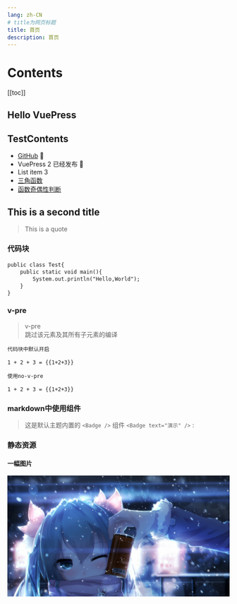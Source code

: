 ```yaml
---
lang: zh-CN
# title为网页标题
title: 首页
description: 首页
---
```


# Contents
[[toc]]


## Hello VuePress
## TestContents
- [GitHub](https://github.com) :cherry_blossom: 
- VuePress 2 已经发布 :tada:
- List item 3
- [三角函数](advanced%20math/三角函数.md)
- [函数奇偶性判断](./advanced%20math/函数奇偶性判断.md)

## This is a second title

> This is a quote

### 代码块

```java{1,3-4}:no-line-numbers
public class Test{
    public static void main(){
        System.out.println("Hello,World");
    }
}
```

### v-pre
> v-pre​ <br/>
> 跳过该元素及其所有子元素的编译

`代码块中默认开启`
```md:
1 + 2 + 3 = {{1+2+3}}
```

`使用no-v-pre`
```md:no-v-pre
1 + 2 + 3 = {{1+2+3}}
```

### markdown中使用组件
> 这是默认主题内置的 `<Badge />` 组件
> `<Badge text="演示" />` : 
> <Badge text="演示" />

### 静态资源
#### 一幅图片
![飘雪](./.vuepress/public/images/飘雪.png)
#### 

